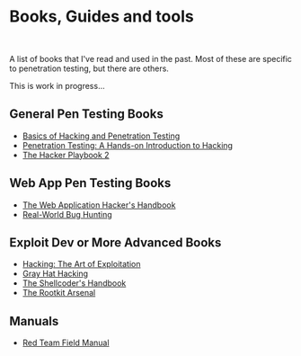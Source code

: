 <h1>Books, Guides and tools</h1> <br>
<p>A list of books that I've read and used in the past. Most of these are specific to penetration testing, but there are others.</p>
<p>This is work in progress...</p>

<h2>General Pen Testing Books</h2>
  <ul>
    <li><a href="https://www.amazon.com/Basics-Hacking-Penetration-Testing-Ethical/dp/0124116442/ref=sr_1_8?dchild=1&keywords=penetration+testing&qid=1624626261&s=books&sr=1-8">Basics of Hacking and Penetration Testing</a></li>
    <li><a href="https://www.amazon.com/Penetration-Testing-Hands-Introduction-Hacking/dp/1593275641/ref=pd_bxgy_img_2/147-9859984-3258507?pd_rd_w=scW4O&pf_rd_p=fd3ebcd0-c1a2-44cf-aba2-bbf4810b3732&pf_rd_r=3AZ6PJC0N08EJWF8JZXA&pd_rd_r=14396b13-a1be-45b2-b501-315db9a4662e&pd_rd_wg=uzjDL&pd_rd_i=1593275641&psc=1">Penetration Testing: A Hands-on Introduction to Hacking</a></li>
    <li><a href="https://www.amazon.com/Hacker-Playbook-Practical-Penetration-Testing/dp/1512214566/ref=pd_bxgy_img_1/147-9859984-3258507?pd_rd_w=WMZFC&pf_rd_p=fd3ebcd0-c1a2-44cf-aba2-bbf4810b3732&pf_rd_r=MEWHBWBJVJFRAK1ZYKT4&pd_rd_r=32989f50-e670-4ec0-80f5-0e904cc5812c&pd_rd_wg=Hy853&pd_rd_i=1512214566&psc=1">The Hacker Playbook 2</a></li>
  </ul>
  
<h2>Web App Pen Testing Books</h2>
  <ul>
   <li><a href="https://www.amazon.com/dp/1118026470/ref=sspa_dk_detail_0?psc=1&pd_rd_i=1118026470&pd_rd_w=wLkFh&pf_rd_p=91afecf5-8b2e-41e2-9f11-dc6992c6eaa1&pd_rd_wg=E3MNT&pf_rd_r=K3VV87T68GQFHEJ5KY0A&pd_rd_r=97eb75b5-6879-493e-bc8a-0c2ac1a73a4d&spLa=ZW5jcnlwdGVkUXVhbGlmaWVyPUFHQUFXSkZDWTNWRkYmZW5jcnlwdGVkSWQ9QTEwMDU2MTlNVTFSTUdUQ0tNRFUmZW5jcnlwdGVkQWRJZD1BMDQwODQwNDFSTlFDT1lJRE41V1kmd2lkZ2V0TmFtZT1zcF9kZXRhaWwmYWN0aW9uPWNsaWNrUmVkaXJlY3QmZG9Ob3RMb2dDbGljaz10cnVl">The Web Application Hacker's Handbook</a></li>
   <li><a href="https://www.amazon.com/Real-World-Bug-Hunting-Field-Hacking/dp/1593278616/ref=sr_1_6?dchild=1&keywords=exploit+development&qid=1624627879&sr=8-6">Real-World Bug Hunting</a></li>
  </ul>

<h2>Exploit Dev or More Advanced Books</h2>
  <ul>
    <li><a href="https://www.amazon.com/Hacking-Art-Exploitation-Jon-Erickson/dp/1593271441/ref=pd_bxgy_img_2/147-9859984-3258507?pd_rd_w=CFq2z&pf_rd_p=fd3ebcd0-c1a2-44cf-aba2-bbf4810b3732&pf_rd_r=3P2JB6QPXDE5X8Y8M7MF&pd_rd_r=948d990b-7be8-4049-bb3b-6555d2c91f0e&pd_rd_wg=TgNqS&pd_rd_i=1593271441&psc=1">Hacking: The Art of Exploitation</a></li>
    <li><a href="https://www.amazon.com/Gray-Hat-Hacking-Ethical-Handbook/dp/1260108414/ref=sr_1_23?dchild=1&keywords=hacking+books&qid=1624627737&s=books&sr=1-23&asin=1260108414&revisionId=&format=4&depth=1">Gray Hat Hacking</a></li>  
    <li><a href="https://www.amazon.com/Shellcoders-Handbook-Discovering-Exploiting-Security/dp/047008023X/ref=sr_1_2?crid=3LYN3IKN9B49&dchild=1&keywords=shell+coder%27s+handbook&qid=1624627809&sprefix=shell+coder%2Cstripbooks%2C184&sr=8-2">The Shellcoder's Handbook</a></li>
    <li><a href="https://www.amazon.com/Rootkit-Arsenal-Escape-Evasion-Corners/dp/144962636X/ref=sr_1_1?dchild=1&keywords=rootkit&qid=1624627921&sr=8-1">The Rootkit Arsenal</a></li>
  </ul> 

<h2>Manuals</h2>
<ul>
  <li><a href="https://www.amazon.com/Rtfm-Red-Team-Field-Manual/dp/1494295504/ref=sr_1_2?crid=2JO96HZE1I8ET&dchild=1&keywords=rtfm+red+team+field+manual&qid=1624628817&s=books&sprefix=RTFM%2Cstripbooks%2C187&sr=1-2">Red Team Field Manual</a></li>
</ul>
    
    

